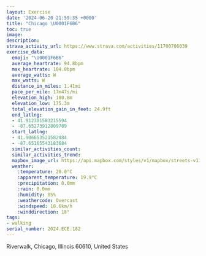 ```yaml
---
layout: Exercise
date: '2024-06-20 21:59:35 +0000'
title: "Chicago \U0001F6B6"
toc: true
image:
description:
strava_activity_url: https://www.strava.com/activities/11700786039
exercise_data:
  emoji: "\U0001F6B6"
  average_heartrate: 94.8bpm
  max_heartrate: 104.0bpm
  average_watts: W
  max_watts: W
  distance_in_miles: 1.41mi
  pace_per_mile: 17m47s/mi
  elevation_high: 180.8m
  elevation_low: 175.3m
  total_elevation_gain_in_feet: 24.9ft
  end_latlng:
  - 41.912301583215594
  - -87.65273912809789
  start_latlng:
  - 41.906653521582484
  - -87.65165543183684
  similar_activities_count:
  similar_activities_trend:
  mapbox_image_url: https://api.mapbox.com/styles/v1/mapbox/streets-v11/static/path-5+787af2-1.0(ouw~Flh~uOFK%3FI_%40YGMWs%40AMBERMxAiAj%40_%40l%40e%40JCHBGQBIRKv%40k%40CHDOVOr%40g%40%7C%40%7D%40LCBJ%3F%7C%40%40lB%3FiAGm%40C%3FCDK%40GPWJS%5Ce%40%5CE%40Cg%40CCCAOT%5DX_%40d%40E%40GGBR%3FH%5BXyBzAe%40T%5DBNAHEFGLSn%40g%40LEHBHAZ%5BBGKIK%3Fg%40%5Ck%40b%40q%40l%40%7DAjAmAfAoE%60DmJvHG%3FIEGYGIc%40HSEYAqBF%5BF),pin-s-s+e5b22e(-87.65079,41.90568),pin-s-f+89ae00(-87.65305000000006,41.91089)/auto/800x800?access_token=pk.eyJ1Ijoiam9zaGJlY2ttYW4iLCJhIjoiY205eWR2aDd1MWZ6djJrbXc4a3M0bWZleiJ9.XiG9OWkNcZk2QzjJbxLB4A
  weather:
    :temperature: 20.0°C
    :apparent_temperature: 19.9°C
    :precipitation: 0.0mm
    :rain: 0.0mm
    :humidity: 85%
    :weathercode: Overcast
    :windspeed: 18.6km/h
    :winddirection: 18°
tags:
- walking
serial_number: 2024.ECE.182
---
```

Riverwalk, Chicago, Illinois 60610, United States
